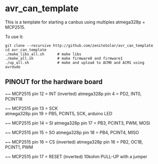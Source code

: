 # avr_can_template
This is a template for starting a canbus using multiples atmega328p + MCP2515.

To use it:
```
git clone --recursive http://github.com/zeniteSolar/avr_can_template
cd avr_can_template
./make_libs_all.sh      # make libs
./make_all.sh           # make firmware0 and firmware1
./up_all.sh             # make and upload to ACM0 and ACM1 using avrdude
```

PINOUT for the hardware board
---

~~
MCP2515 pin 12 =  INT (inverted)
atmega328p pin 4 = PD2, INT0, PCINT18

~~
MCP2515 pin 13 = SCK  
atmega328p pin 19 = PB5, PCINT5, SCK, arduino LED

~~
MCP2515 pin 14 = SI 
atmega328p pin 17 = PB3, PCINT3, PWM, MOSI

~~
MCP2515 pin 15 = SO 
atmega328p pin 18 = PB4, PCINT4, MISO

~~
MCP2515 pin 16 =  CS (inverted)
atmega328p pin 16 = PB2, OC1B, PCINT1, PWM

~~
MCP2515 pin 17 = RESET (inverted)
10kohm PULL-UP with a jumper

